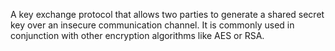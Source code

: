 A key exchange protocol that allows two parties to generate a shared secret key over an insecure communication channel. It is commonly used in conjunction with other encryption algorithms like AES or RSA.